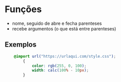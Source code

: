 # Funções 

* nome, seguido de abre e fecha parenteses
* recebe argumentos (o que está entre parenteses)

## Exemplos

``` css
    @import url("https://urlaqui.com/style.css");
        {
            color: rgb(255, 0, 100);
            width: calc(100% - 10px);
        }
```